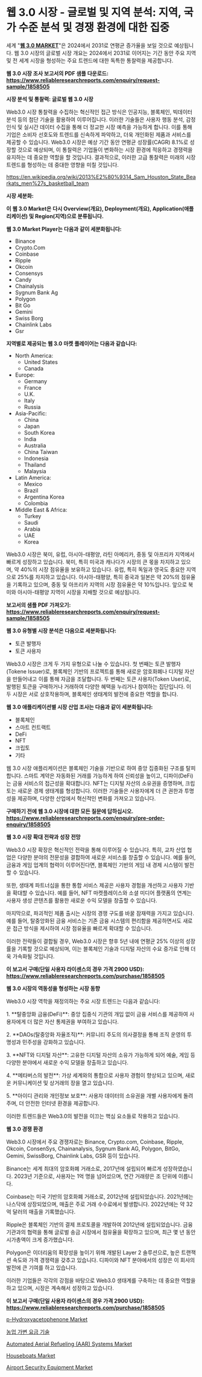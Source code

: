 <p><h1>웹 3.0 시장 - 글로벌 및 지역 분석: 지역, 국가 수준 분석 및 경쟁 환경에 대한 집중</h1></p><p>세계 "<strong><a href="https://www.reliableresearchreports.com/web3-0-r1858505">웹 3.0 MARKET</a></strong>"은 2024에서 2031로 연평균 증가율을 보일 것으로 예상됩니다. 웹 3.0 시장의 글로벌 시장 개요는 2024에서 2031로 이어지는 기간 동안 주요 지역 및 전 세계 시장을 형성하는 주요 트렌드에 대한 독특한 통찰력을 제공합니다.</p>
<p><strong>웹 3.0 시장 조사 보고서의 PDF 샘플 다운로드: <a href="https://www.reliableresearchreports.com/enquiry/request-sample/1858505">https://www.reliableresearchreports.com/enquiry/request-sample/1858505</a></strong></p>
<p><strong>시장 분석 및 통찰력: 글로벌 웹 3.0 시장</strong></p>
<p><p>Web3.0 시장 통찰력을 수집하는 혁신적인 접근 방식은 인공지능, 블록체인, 빅데이터 분석 등의 첨단 기술을 활용하여 이루어집니다. 이러한 기술들은 사용자 행동 분석, 감정 인식 및 실시간 데이터 수집을 통해 더 정교한 시장 예측을 가능하게 합니다. 이를 통해 기업은 소비자 선호도와 트렌드를 신속하게 파악하고, 더욱 개인화된 제품과 서비스를 제공할 수 있습니다. Web3.0 시장은 예상 기간 동안 연평균 성장률(CAGR) 8.1%로 성장할 것으로 예상되며, 이 통찰력은 기업들이 변화하는 시장 환경에 적응하고 경쟁력을 유지하는 데 중요한 역할을 할 것입니다. 결과적으로, 이러한 고급 통찰력은 미래의 시장 트렌드를 형성하는 데 중대한 영향을 미칠 것입니다.</p></p>
<p><a href="%7CAUTHORITHY_DOMAIN_URL%7C">https://en.wikipedia.org/wiki/2013%E2%80%9314_Sam_Houston_State_Bearkats_men%27s_basketball_team</a></p>
<p><strong>시장 세분화:</strong></p>
<p><strong>이 웹 3.0 Market은 다시 Overview(개요), Deployment(개요), Application(애플리케이션) 및 Region(지역)으로 분류됩니다.</strong></p>
<p><strong>웹 3.0 Market Player는 다음과 같이 세분화됩니다:</strong></p>
<p><ul><li>Binance</li><li>Crypto.Com</li><li>Coinbase</li><li>Ripple</li><li>Okcoin</li><li>Consensys</li><li>Candy</li><li>Chainalysis</li><li>Sygnum Bank Ag</li><li>Polygon</li><li>Bit Go</li><li>Gemini</li><li>Swiss Borg</li><li>Chainlink Labs</li><li>Gsr</li></ul></p>
<p><strong>지역별로 제공되는 웹 3.0 마켓 플레이어는 다음과 같습니다:</strong></p>
<p><ul>
    <li>
        North America:
        <ul>
            <li>United States</li>
            <li>Canada</li>
        </ul>
    </li>
    <li>
        Europe:
        <ul>
            <li>Germany</li>
            <li>France</li>
            <li>U.K.</li>
            <li>Italy</li>
            <li>Russia</li>
        </ul>
    </li>
    <li>
        Asia-Pacific:
        <ul>
            <li>China</li>
            <li>Japan</li>
            <li>South Korea</li>
            <li>India</li>
            <li>Australia</li>
            <li>China Taiwan</li>
            <li>Indonesia</li>
            <li>Thailand</li>
            <li>Malaysia</li>
        </ul>
    </li>
    <li>
        Latin America:
        <ul>
            <li>Mexico</li>
            <li>Brazil</li>
            <li>Argentina Korea</li>
            <li>Colombia</li>
        </ul>
    </li>
    <li>
        Middle East & Africa:
        <ul>
            <li>Turkey</li>
            <li>Saudi</li>
            <li>Arabia</li>
            <li>UAE</li>
            <li>Korea</li>
        </ul>
    </li>
    </ul></p>
<p><p>Web3.0 시장은 북미, 유럽, 아시아-태평양, 라틴 아메리카, 중동 및 아프리카 지역에서 빠르게 성장하고 있습니다. 북미, 특히 미국과 캐나다가 시장의 큰 몫을 차지하고 있으며, 약 40%의 시장 점유율을 보유하고 있습니다. 유럽, 특히 독일과 영국도 중요한 지역으로 25%를 차지하고 있습니다. 아시아-태평양, 특히 중국과 일본은 약 20%의 점유율을 기록하고 있으며, 중동 및 아프리카 지역의 시장 점유율은 약 10%입니다. 앞으로 북미와 아시아-태평양 지역이 시장을 지배할 것으로 예상됩니다.</p></p>
<p><strong>보고서의 샘플 PDF 가져오기: <a href="https://www.reliableresearchreports.com/enquiry/request-sample/1858505">https://www.reliableresearchreports.com/enquiry/request-sample/1858505</a></strong></p>
<p><strong>웹 3.0 유형별 시장 분석은 다음으로 세분화됩니다:</strong></p>
<p><ul><li>토큰 발행자</li><li>토큰 사용자</li></ul></p>
<p><p>Web3.0 시장은 크게 두 가지 유형으로 나눌 수 있습니다. 첫 번째는 토큰 발행자(Tokene Issuer)로, 블록체인 기반의 프로젝트를 통해 새로운 암호화폐나 디지털 자산을 만들어내고 이를 통해 자금을 조달합니다. 두 번째는 토큰 사용자(Token User)로, 발행된 토큰을 구매하거나 거래하여 다양한 혜택을 누리거나 참여하는 집단입니다. 이 두 시장은 서로 상호작용하며, 블록체인 생태계의 발전에 중요한 역할을 합니다.</p></p>
<p><strong>웹 3.0 애플리케이션별 시장 산업 조사는 다음과 같이 세분화됩니다:</strong></p>
<p><ul><li>블록체인</li><li>스마트 컨트랙트</li><li>DeFi</li><li>NFT</li><li>크립토</li><li>기타</li></ul></p>
<p><p>웹 3.0 시장 애플리케이션은 블록체인 기술을 기반으로 하여 중앙 집중화된 구조를 탈피합니다. 스마트 계약은 자동화된 거래를 가능하게 하여 신뢰성을 높이고, 디파이(DeFi)는 금융 서비스의 접근성을 확대합니다. NFT는 디지털 자산의 소유권을 증명하며, 크립토는 새로운 경제 생태계를 형성합니다. 이러한 기술들은 사용자에게 더 큰 권한과 투명성을 제공하며, 다양한 산업에서 혁신적인 변화를 가져오고 있습니다.</p></p>
<p><strong>구매하기 전에 웹 3.0 시장에 대한 모든 질문에 답하십시오. <a href="https://www.reliableresearchreports.com/enquiry/pre-order-enquiry/1858505">https://www.reliableresearchreports.com/enquiry/pre-order-enquiry/1858505</a></strong></p>
<p><strong>웹 3.0 시장 확대 전략과 성장 전망</strong></p>
<p><p>Web3.0 시장 확장은 혁신적인 전략을 통해 이루어질 수 있습니다. 특히, 교차 산업 협업은 다양한 분야의 전문성을 결합하여 새로운 서비스를 창출할 수 있습니다. 예를 들어, 금융과 게임 업계의 협력이 이루어진다면, 블록체인 기반의 게임 내 경제 시스템이 발전할 수 있습니다. </p><p>또한, 생태계 파트너십을 통한 통합 서비스 제공은 사용자 경험을 개선하고 사용자 기반을 확대할 수 있습니다. 예를 들어, NFT 마켓플레이스와 소셜 미디어 플랫폼의 연계는 사용자 생성 콘텐츠를 활용한 새로운 수익 모델을 창출할 수 있습니다. </p><p>마지막으로, 파괴적인 제품 출시는 시장의 경쟁 구도를 바꿀 잠재력을 가지고 있습니다. 예를 들어, 탈중앙화된 금융 서비스는 기존 금융 시스템의 편리함을 제공하면서도 새로운 접근 방식을 제시하여 시장 점유율을 빠르게 확대할 수 있습니다. </p><p>이러한 전략들이 결합될 경우, Web3.0 시장은 향후 5년 내에 연평균 25% 이상의 성장률을 기록할 것으로 예상되며, 이는 블록체인 기술과 디지털 자산의 수요 증가로 인해 더욱 가속화될 것입니다.</p></p>
<p><strong>이 보고서 구매(단일 사용자 라이센스의 경우 가격 2900 USD): <a href="https://www.reliableresearchreports.com/purchase/1858505">https://www.reliableresearchreports.com/purchase/1858505</a></strong></p>
<p><strong>웹 3.0 시장의 역동성을 형성하는 시장 동향</strong></p>
<p><p>Web3.0 시장 역학을 재정의하는 주요 시장 트렌드는 다음과 같습니다:</p><p>1. **탈중앙화 금융(DeFi)**: 중앙 집중식 기관의 개입 없이 금융 서비스를 제공하여 사용자에게 더 많은 자산 통제권을 부여하고 있습니다.</p><p>2. **DAOs(탈중앙화 자율조직)**: 커뮤니티 주도의 의사결정을 통해 조직 운영의 투명성과 민주성을 강화하고 있습니다.</p><p>3. **NFT와 디지털 자산**: 고유한 디지털 자산의 소유가 가능하게 되어 예술, 게임 등 다양한 분야에서 새로운 수익 모델을 창출하고 있습니다.</p><p>4. **메타버스의 발전**: 가상 세계와의 통합으로 사용자 경험이 향상되고 있으며, 새로운 커뮤니케이션 및 상거래의 장을 열고 있습니다.</p><p>5. **아이디 관리와 개인정보 보호**: 사용자 데이터의 소유권을 개별 사용자에게 돌려주며, 더 안전한 인터넷 환경을 제공합니다.</p><p>이러한 트렌드들은 Web3.0의 발전을 이끄는 핵심 요소들로 작용하고 있습니다.</p></p>
<p><strong>웹 3.0 경쟁 환경</strong></p>
<p><p>Web3.0 시장에서 주요 경쟁자로는 Binance, Crypto.com, Coinbase, Ripple, Okcoin, ConsenSys, Chainanalysis, Sygnum Bank AG, Polygon, BitGo, Gemini, SwissBorg, Chainlink Labs, GSR 등이 있습니다.</p><p>Binance는 세계 최대의 암호화폐 거래소로, 2017년에 설립되어 빠르게 성장하였습니다. 2023년 기준으로, 사용자는 1억 명을 넘어섰으며, 연간 거래량은 조 단위에 이릅니다.</p><p>Coinbase는 미국 기반의 암호화폐 거래소로, 2012년에 설립되었습니다. 2021년에는 나스닥에 상장되었으며, 매출은 주로 거래 수수료에서 발생합니다. 2022년에는 약 32억 달러의 매출을 기록했습니다.</p><p>Ripple은 블록체인 기반의 결제 프로토콜을 개발하여 2012년에 설립되었습니다. 금융기관과의 협력을 통해 글로벌 송금 시장에서 점유율을 확장하고 있으며, 최근 몇 년 동안 시가총액이 크게 증가했습니다.</p><p>Polygon은 이더리움의 확장성을 높이기 위해 개발된 Layer 2 솔루션으로, 높은 트랜잭션 속도와 가격 경쟁력을 갖추고 있습니다. 디파이와 NFT 분야에서의 성장은 이 회사의 발전에 큰 기여를 하고 있습니다.</p><p>이러한 기업들은 각각의 강점을 바탕으로 Web3.0 생태계를 구축하는 데 중요한 역할을 하고 있으며, 시장은 계속해서 성장하고 있습니다.</p></p>
<p><strong>이 보고서 구매(단일 사용자 라이센스의 경우 가격 2900 USD): <a href="https://www.reliableresearchreports.com/purchase/1858505">https://www.reliableresearchreports.com/purchase/1858505</a></strong></p>
<p><p><a href="https://medium.com/@electatowne2023/p-hydroxyacetophenone-market-research-report-includes-analysis-on-market-size-share-and-growth-60f86fe7c5da">p-Hydroxyacetophenone Market</a></p><p><a href="https://github.com/laholand/Market-Research-Report-List-6/blob/main/3527454108304.md">농업 가변 요금 기술</a></p><p><a href="https://github.com/luckyshygirl/Market-Research-Report-List-6/blob/main/automated-aerial-refueling-aar-systems-market.md">Automated Aerial Refueling (AAR) Systems Market</a></p><p><a href="https://www.linkedin.com/pulse/houseboats-industry-forecast-market-shifts-strategic-haxoe?trackingId=8LPQVozNTRi7U1cB0v58kw%3D%3D">Houseboats Market</a></p><p><a href="https://issuu.com/reportprime-2/docs/airport-security-equipment-market-s_93b1792cb58fb3">Airport Security Equipment Market</a></p></p>